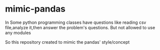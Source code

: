 ﻿# mimic-pandas
In Some python programming classes have questions like reading csv file,analyze it,then answer the problem's questions.
But not allowed to use any modules

So this repository created to mimic the pandas' style/concept
